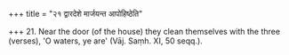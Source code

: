 +++
title = "२१ द्वारदेशे मार्जयन्त आपोहिष्ठेति"

+++
21. Near the door (of the house) they clean themselves with the three (verses), 'O waters, ye are' (Vāj. Saṃh. XI, 50 seqq.).
